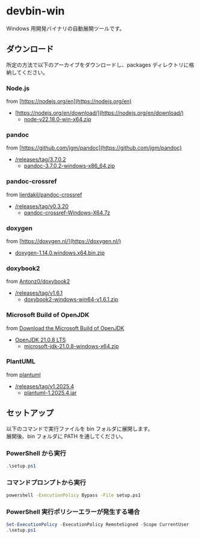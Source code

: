 # devbin-win

Windows 用開発バイナリの自動展開ツールです。

## ダウンロード

所定の方法で以下のアーカイブをダウンロードし、packages ディレクトリに格納してください。

### Node.js

from [https://nodejs.org/en](https://nodejs.org/en)

+ [https://nodejs.org/en/download/](https://nodejs.org/en/download/)
    + [node-v22.18.0-win-x64.zip](https://nodejs.org/dist/v22.18.0/node-v22.18.0-win-x64.zip)

### pandoc

from [https://github.com/jgm/pandoc](https://github.com/jgm/pandoc)

+ [/releases/tag/3.7.0.2](https://github.com/jgm/pandoc/releases/tag/3.7.0.2)
    + [pandoc-3.7.0.2-windows-x86_64.zip](https://github.com/jgm/pandoc/releases/download/3.7.0.2/pandoc-3.7.0.2-windows-x86_64.zip)

### pandoc-crossref

from [lierdakil/pandoc-crossref](https://github.com/lierdakil/pandoc-crossref)

+ [/releases/tag/v0.3.20](https://github.com/lierdakil/pandoc-crossref/releases/tag/v0.3.20)
    + [pandoc-crossref-Windows-X64.7z](https://github.com/lierdakil/pandoc-crossref/releases/download/v0.3.20/pandoc-crossref-Windows-X64.7z)

### doxygen

from [https://doxygen.nl/](https://doxygen.nl/)

+ [doxygen-1.14.0.windows.x64.bin.zip](https://www.doxygen.nl/files/doxygen-1.14.0.windows.x64.bin.zip)

### doxybook2

from [Antonz0/doxybook2](https://github.com/Antonz0/doxybook2)

+ [/releases/tag/v1.6.1](https://github.com/Antonz0/doxybook2/releases/tag/v1.6.1)
    + [doxybook2-windows-win64-v1.6.1.zip](https://github.com/Antonz0/doxybook2/releases/download/v1.6.1/doxybook2-windows-win64-v1.6.1.zip)

### Microsoft Build of OpenJDK

from [Download the Microsoft Build of OpenJDK](https://learn.microsoft.com/en-us/java/openjdk/download)

+ [OpenJDK 21.0.8 LTS](https://learn.microsoft.com/en-us/java/openjdk/download#openjdk-2108-lts--see-previous-releases)
    + [microsoft-jdk-21.0.8-windows-x64.zip](https://aka.ms/download-jdk/microsoft-jdk-21.0.8-windows-x64.zip)

### PlantUML

from [plantuml](https://github.com/plantuml/plantuml)

+ [/releases/tag/v1.2025.4](https://github.com/plantuml/plantuml/releases/tag/v1.2025.4)
    + [plantuml-1.2025.4.jar](https://github.com/plantuml/plantuml/releases/download/v1.2025.4/plantuml-1.2025.4.jar)

## セットアップ

以下のコマンドで実行ファイルを bin フォルダに展開します。  
展開後、bin フォルダに PATH を通してください。

### PowerShell から実行

```powershell
.\setup.ps1
```

### コマンドプロンプトから実行

```cmd
powershell -ExecutionPolicy Bypass -File setup.ps1
```

### PowerShell 実行ポリシーエラーが発生する場合

```powershell
Set-ExecutionPolicy -ExecutionPolicy RemoteSigned -Scope CurrentUser
.\setup.ps1
```
